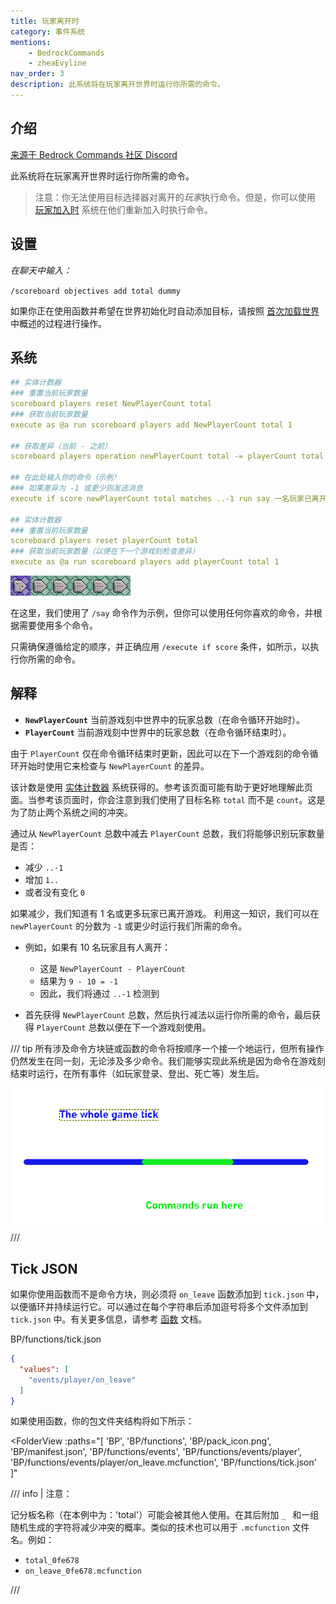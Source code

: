 ```yaml
---
title: 玩家离开时
category: 事件系统
mentions:
    - BedrockCommands
    - zheaEvyline
nav_order: 3
description: 此系统将在玩家离开世界时运行你所需的命令。
---
```


## 介绍

[来源于 Bedrock Commands 社区 Discord](https://discord.gg/SYstTYx5G5)

此系统将在玩家离开世界时运行你所需的命令。

> 注意：你无法使用目标选择器对离开的*玩家*执行命令。但是，你可以使用 [玩家加入时](../commands/on-player-join.md) 系统在他们重新加入时执行命令。

## 设置

*在聊天中输入：*

`/scoreboard objectives add total dummy`

如果你正在使用函数并希望在世界初始化时自动添加目标，请按照 [首次加载世界](../commands/on-first-world-load.md) 中概述的过程进行操作。

## 系统

```yaml title="BP/functions/events/player/on_leave.mcfunction"
## 实体计数器
### 重置当前玩家数量
scoreboard players reset NewPlayerCount total
### 获取当前玩家数量 
execute as @a run scoreboard players add NewPlayerCount total 1

## 获取差异（当前 - 之前）
scoreboard players operation newPlayerCount total -= playerCount total

## 在此处输入你的命令（示例）
### 如果差异为 -1 或更少则发送消息
execute if score newPlayerCount total matches ..-1 run say 一名玩家已离开世界

## 实体计数器
### 重置当前玩家数量
scoreboard players reset playerCount total
### 获取当前玩家数量（以便在下一个游戏刻检查差异）
execute as @a run scoreboard players add playerCount total 1
```

![六个命令方块的链](../assets/images/commands/commandBlockChain/6.png)

在这里，我们使用了 `/say` 命令作为示例，但你可以使用任何你喜欢的命令，并根据需要使用多个命令。

只需确保遵循给定的顺序，并正确应用 `/execute if score` 条件，如所示，以执行你所需的命令。

## 解释

- **` NewPlayerCount `** 当前游戏刻中世界中的玩家总数（在命令循环开始时）。
- **` PlayerCount `** 当前游戏刻中世界中的玩家总数（在命令循环结束时）。

由于 `PlayerCount` 仅在命令循环结束时更新，因此可以在下一个游戏刻的命令循环开始时使用它来检查与 `NewPlayerCount` 的差异。

该计数是使用 [实体计数器](../commands/entity-counter.md) 系统获得的。参考该页面可能有助于更好地理解此页面。当参考该页面时，你会注意到我们使用了目标名称 `total` 而不是 `count`。这是为了防止两个系统之间的冲突。

通过从 `NewPlayerCount` 总数中减去 `PlayerCount` 总数，我们将能够识别玩家数量是否：
- 减少 ` ..-1 `
- 增加 ` 1.. `
- 或者没有变化 ` 0 `

如果减少，我们知道有 1 名或更多玩家已离开游戏。
利用这一知识，我们可以在 `newPlayerCount` 的分数为 `-1` 或更少时运行我们所需的命令。
- 例如，如果有 10 名玩家且有人离开：
    - 这是 ` NewPlayerCount - PlayerCount `
    - 结果为 ` 9 - 10 = -1 `
    - 因此，我们将通过 ` ..-1 ` 检测到

- 首先获得 `NewPlayerCount` 总数，然后执行减法以运行你所需的命令，最后获得 `PlayerCount` 总数以便在下一个游戏刻使用。

/// tip
所有涉及命令方块链或函数的命令将按顺序一个接一个地运行，但所有操作仍然发生在同一刻，无论涉及多少命令。我们能够实现此系统是因为命令在游戏刻结束时运行，在所有事件（如玩家登录、登出、死亡等）发生后。

![游戏刻](../assets/images/commands/gametick.png)
///

## Tick JSON

如果你使用函数而不是命令方块，则必须将 `on_leave` 函数添加到 `tick.json` 中，以便循环并持续运行它。可以通过在每个字符串后添加逗号将多个文件添加到 `tick.json` 中。有关更多信息，请参考 [函数](../commands/mcfunctions.md#tick-json) 文档。

<CodeHeader>BP/functions/tick.json</CodeHeader>
```json
{
  "values": [
    "events/player/on_leave"
  ]
}
```

如果使用函数，你的包文件夹结构将如下所示：

<FolderView
	:paths="[
    'BP',
    'BP/functions',
    'BP/pack_icon.png',
    'BP/manifest.json',
    'BP/functions/events',
    'BP/functions/events/player',
    'BP/functions/events/player/on_leave.mcfunction',
    'BP/functions/tick.json'
]"
></FolderView>

/// info | 注意：

记分板名称（在本例中为：'total'）可能会被其他人使用。在其后附加 `_ ` 和一组随机生成的字符将减少冲突的概率。类似的技术也可以用于 `.mcfunction` 文件名。例如：
- ` total_0fe678 `
- ` on_leave_0fe678.mcfunction `

///